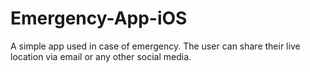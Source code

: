 # Emergency-App-iOS
A simple app used in case of emergency. The user can share their live location via email or any other social media.
